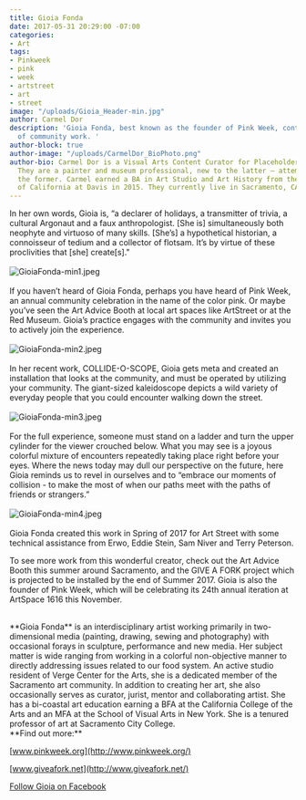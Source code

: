 ```yaml
---
title: Gioia Fonda
date: 2017-05-31 20:29:00 -07:00
categories:
- Art
tags:
- Pinkweek
- pink
- week
- artstreet
- art
- street
image: "/uploads/Gioia_Header-min.jpg"
author: Carmel Dor
description: 'Gioia Fonda, best known as the founder of Pink Week, continues her legacy
  of community work. '
author-block: true
author-image: "/uploads/CarmelDor_BioPhoto.png"
author-bio: Carmel Dor is a Visual Arts Content Curator for Placeholder Magazine.
  They are a painter and museum professional, new to the latter – attempting to navigate
  the former. Carmel earned a BA in Art Studio and Art History from the University
  of California at Davis in 2015. They currently live in Sacramento, CA.
---
```


In her own words, Gioia is, “a declarer of holidays, a transmitter of trivia, a cultural Argonaut and a faux anthropologist. [She is] simultaneously both neophyte and virtuoso of many skills. [She’s] a hypothetical historian, a connoisseur of tedium and a collector of flotsam. It’s by virtue of these proclivities that [she] create[s]."
<br>
<br>
![GioiaFonda-min1.jpeg](/uploads/GioiaFonda-min1.jpeg)
<br>
<br>
If you haven’t heard of Gioia Fonda, perhaps you have heard of Pink Week, an annual community celebration in the name of the color pink. Or maybe you’ve seen the Art Advice Booth at local art spaces like ArtStreet or at the Red Museum. Gioia’s practice engages with the community and invites you to actively join the experience.
<br>
<br>
![GioiaFonda-min2.jpeg](/uploads/GioiaFonda-min2.jpeg)
<br>
<br>
In her recent work, COLLIDE-O-SCOPE, Gioia gets meta and created an installation that looks at the community, and must be operated by utilizing your community. The giant-sized kaleidoscope depicts a wild variety of everyday people that you could encounter walking down the street. 
<br>
<br>
![GioiaFonda-min3.jpeg](/uploads/GioiaFonda-min3.jpeg)
<br>
<br>
For the full experience, someone must stand on a ladder and turn the upper cylinder for the viewer crouched below. What you may see is a joyous colorful mixture of encounters repeatedly taking place right before your eyes. Where the news today may dull our perspective on the future, here Gioia reminds us to revel in ourselves and to “embrace our moments of collision - to make the most of when our paths meet with the paths of friends or strangers.”
<br>
<br>
![GioiaFonda-min4.jpeg](/uploads/GioiaFonda-min4.jpeg)
<br>
<br>
Gioia Fonda created this work in Spring of 2017 for Art Street with some technical assistance from Erwo, Eddie Stein, Sam Niver and Terry Peterson.       

To see more work from this wonderful creator, check out the Art Advice Booth this summer around Sacramento, and the GIVE A FORK project which is projected to be installed by the end of Summer 2017. Gioia is also the founder of Pink Week, which will be celebrating its 24th annual iteration at ArtSpace 1616 this November. 
 

<br>
**Gioia Fonda** is an interdisciplinary artist working primarily in two-dimensional media (painting, drawing, sewing and photography) with occasional forays in sculpture, performance and new media. Her subject matter is wide ranging from working in a colorful non-objective manner to directly addressing issues related to our food system. An active studio resident of Verge Center for the Arts, she is a dedicated member of the Sacramento art community. In addition to creating her art, she also occasionally serves as curator, jurist, mentor and collaborating artist. She has a bi-coastal art education earning a BFA at the California College of the Arts and an MFA at the School of Visual Arts in New York. She is a tenured professor of art at Sacramento City College.
 
 
<br>
**Find out more:**

[www.pinkweek.org](http://www.pinkweek.org/)

[www.giveafork.net](http://www.giveafork.net/)

[Follow Gioia on Facebook](https://www.facebook.com/Gioia-Fonda-artist-among-other-things-794018587328031/)

